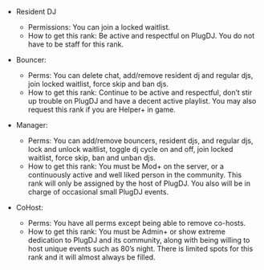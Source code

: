 * Resident DJ
  * Permissions: You can join a locked waitlist.
  * How to get this rank: Be active and respectful on PlugDJ. You do not have to be staff for this rank.
  
* Bouncer:
  * Perms: You can delete chat, add/remove resident dj and regular djs, join locked waitlist, force skip and ban djs.
  * How to get this rank: Continue to be active and respectful, don’t stir up trouble on PlugDJ and have a decent active playlist. You may also request this rank if you are Helper+ in game.

* Manager:
  * Perms: You can add/remove bouncers, resident djs, and regular djs, lock and unlock waitlist, toggle dj cycle on and off, join locked waitlist, force skip, ban and unban djs.
  * How to get this rank: You must be Mod+ on the server, or a continuously active and well liked person in the community. This rank will only be assigned by the host of PlugDJ. You also will be in charge of occasional small PlugDJ events.

* CoHost:
  * Perms: You have all perms except being able to remove co-hosts.
  * How to get this rank: You must be Admin+ or show extreme dedication to PlugDJ and its community, along with being willing to host unique events such as 80’s night. There is limited spots for this rank and it will almost always be filled. 
